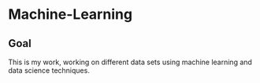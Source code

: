 # Machine-Learning
## Goal
This is my work, working on different data sets using machine learning and data science techniques.
